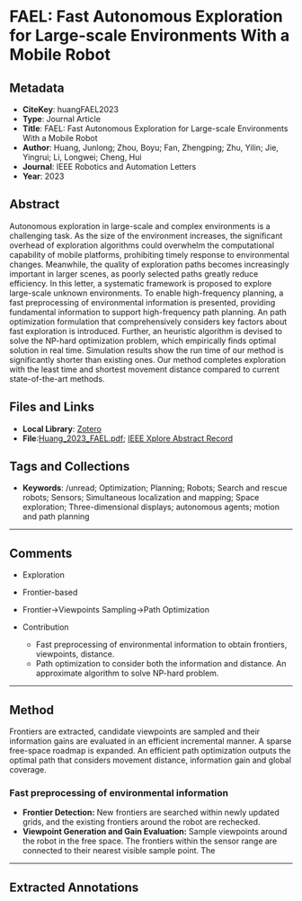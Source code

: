 # FAEL: Fast Autonomous Exploration for Large-scale Environments With a Mobile Robot

## Metadata
- **CiteKey**: huangFAEL2023
- **Type**: Journal Article
- **Title**: FAEL: Fast Autonomous Exploration for Large-scale Environments With a Mobile Robot
- **Author**: Huang, Junlong; Zhou, Boyu; Fan, Zhengping; Zhu, Yilin; Jie, Yingrui; Li, Longwei; Cheng, Hui 
- **Journal**: IEEE Robotics and Automation Letters
- **Year**: 2023 


## Abstract
Autonomous exploration in large-scale and complex environments is a challenging task. As the size of the environment increases, the significant overhead of exploration algorithms could overwhelm the computational capability of mobile platforms, prohibiting timely response to environmental changes. Meanwhile, the quality of exploration paths becomes increasingly important in larger scenes, as poorly selected paths greatly reduce efficiency. In this letter, a systematic framework is proposed to explore large-scale unknown environments. To enable high-frequency planning, a fast preprocessing of environmental information is presented, providing fundamental information to support high-frequency path planning. An path optimization formulation that comprehensively considers key factors about fast exploration is introduced. Further, an heuristic algorithm is devised to solve the NP-hard optimization problem, which empirically finds optimal solution in real time. Simulation results show the run time of our method is significantly shorter than existing ones. Our method completes exploration with the least time and shortest movement distance compared to current state-of-the-art methods.
## Files and Links
- **Local Library**: [Zotero](zotero://select/library/items/PLEDECGG)
- **File**:[Huang_2023_FAEL.pdf](zotero://open-pdf/library/items/IYUAUB3T); [IEEE Xplore Abstract Record](zotero://open-pdf/library/items/Z2SXXQSV)

## Tags and Collections
- **Keywords**: /unread; Optimization; Planning; Robots; Search and rescue robots; Sensors; Simultaneous localization and mapping; Space exploration; Three-dimensional displays; autonomous agents; motion and path planning


---

## Comments
*   Exploration
*   Frontier-based
*   Frontier->Viewpoints Sampling->Path Optimization
*   Contribution
    
    *   Fast preprocessing of environmental information to obtain frontiers, viewpoints, distance.
    *   Path optimization to consider both the information and distance. An approximate algorithm to solve NP-hard problem.


---

## Method
Frontiers are extracted, candidate viewpoints are sampled and their information gains are evaluated in an efficient incremental manner. A sparse free-space roadmap is expanded. An efficient path optimization outputs the optimal path that considers movement distance, information gain and global coverage.
### Fast preprocessing of environmental information
+ **Frontier Detection:** New frontiers are searched within newly updated grids, and the existing frontiers around the robot are rechecked.
+ **Viewpoint Generation and Gain Evaluation:** Sample viewpoints around the robot in the free space. The frontiers within the sensor range are connected to their nearest visible sample point. The 

---

## Extracted Annotations
